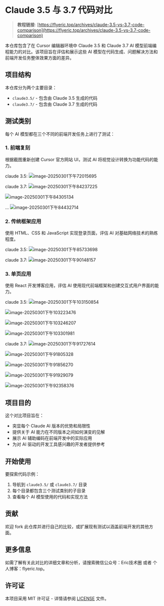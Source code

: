 # Claude 3.5 与 3.7 代码对比

> **教程链接**: [https://flyeric.top/archives/claude-3.5-vs-3.7-code-comparison](https://flyeric.top/archives/claude-3.5-vs-3.7-code-comparison)

本仓库包含了在 Cursor 编辑器环境中 Claude 3.5 和 Claude 3.7 AI 模型前端编程能力的对比。该项目旨在评估和展示这些 AI 模型在代码生成、问题解决方法和前端开发任务整体效果方面的差异。

## 项目结构

本仓库分为两个主要目录：

- `claude3.5/` - 包含由 Claude 3.5 生成的代码
- `claude3.7/` - 包含由 Claude 3.7 生成的代码

## 测试类别

每个 AI 模型都在三个不同的前端开发任务上进行了测试：

### 1. 前端复刻
根据截图重新创建 Cursor 官方网站 UI，测试 AI 将视觉设计转换为功能代码的能力。

claude 3.5:
![image-20250301下午72015695](/images/fontent-replication-claude-3.5-01.png)

claude 3.7:
![image-20250301下午84237225](/images/fontent-replication-claude-3.7-01.png)

![image-20250301下午84305134](/images/fontent-replication-claude-3.7-02.png)

...
![image-20250301下午84432714](/images/fontent-replication-claude-3.7-03.png)


### 2. 传统框架应用
使用 HTML、CSS 和 JavaScript 实现登录页面，评估 AI 对基础网络技术的熟练程度。

claude 3.5:
![image-20250301下午85733698](/images/traditional-framework-claude-3.5-01.png)

claude 3.7:
![image-20250301下午90148157](/images/traditional-framework-claude-3.7-01.png)

### 3. 单页应用
使用 React 开发博客应用，评估 AI 使用现代前端框架和创建交互式用户界面的能力。

claude 3.5:
![image-20250301下午103150854](images/single-page-claude-3.5-01.png)

![image-20250301下午103223476](images/single-page-claude-3.5-02.png)

![image-20250301下午103246207](images/single-page-claude-3.5-03.png)

![image-20250301下午103301981](images/single-page-claude-3.5-04.png)

claude 3.7:
![image-20250301下午91727614](images/single-page-claude-3.7-01.png)

![image-20250301下午91805328](images/single-page-claude-3.7-02.png)

![image-20250301下午91856270](images/single-page-claude-3.7-03.png)

![image-20250301下午91929079](images/single-page-claude-3.7-04.png)

![image-20250301下午92358376](images/single-page-claude-3.7-05.png)

## 项目目的

这个对比项目旨在：

- 突显每个 Claude AI 版本的优势和局限性
- 提供关于 AI 能力在不同版本之间如何演变的见解
- 展示 AI 辅助编码在前端开发中的实际应用
- 为对 AI 驱动的开发工具感兴趣的开发者提供参考

## 开始使用

要探索代码示例：

1. 导航到 `claude3.5/` 或 `claude3.7/` 目录
2. 每个目录都包含三个测试类别的子目录
3. 查看每个 AI 模型使用的代码和实现方法

## 贡献

欢迎 fork 此仓库并进行自己的比较，或扩展现有测试以涵盖前端开发的其他方面。

## 更多信息

如需了解有关此对比的详细文章和分析，请搜索微信公众号：Eric技术圈 或者 个人博客：flyeric.top。

## 许可证

本项目采用 MIT 许可证 - 详情请参阅 [LICENSE](LICENSE) 文件。